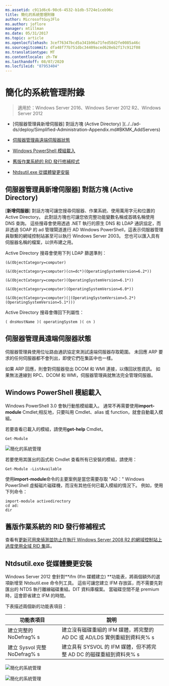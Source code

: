 ```yaml
---
ms.assetid: c911d6c6-98c6-4532-b1db-5724e1ceb96c
title: 簡化的系統管理附錄
author: MicrosoftGuyJFlo
ms.author: joflore
manager: mtillman
ms.date: 05/31/2017
ms.topic: article
ms.openlocfilehash: 3cef76347bcd5a341b96a71fed58d2fe0085a46c
ms.sourcegitcommit: dfa48f77b751dbc34409aced628eb2f17c912f08
ms.translationtype: MT
ms.contentlocale: zh-TW
ms.lasthandoff: 08/07/2020
ms.locfileid: "87953404"
---
```

# <a name="simplified-administration-appendix"></a>簡化的系統管理附錄

>適用於：Windows Server 2016、Windows Server 2012 R2、Windows Server 2012

-   [伺服器管理員新增伺服器] 對話方塊 (Active Directory) ](../../ad-ds/deploy/Simplified-Administration-Appendix.md#BKMK_AddServers)

-   [伺服器管理員遠端伺服器狀態](../../ad-ds/deploy/Simplified-Administration-Appendix.md#BKMK_ServerMgrStatus)

-   [Windows PowerShell 模組載入](../../ad-ds/deploy/Simplified-Administration-Appendix.md#BKMK_PSLoadModule)

-   [舊版作業系統的 RID 發行修補程式](../../ad-ds/deploy/Simplified-Administration-Appendix.md#BKMK_Rid)

-   [Ntdsutil.exe 從媒體變更安裝](../../ad-ds/deploy/Simplified-Administration-Appendix.md#BKMK_IFM)

## <a name="server-manager-add-servers-dialog-active-directory"></a><a name="BKMK_AddServers"></a>伺服器管理員新增伺服器] 對話方塊 (Active Directory) 

[**新增伺服器**] 對話方塊可讓您搜尋伺服器、作業系統、使用萬用字元和位置的 Active Directory。 此對話方塊也可讓您依完整功能變數名稱或首碼名稱使用 DNS 查詢。 這些搜尋會使用透過 .NET 執行的原生 DNS 和 LDAP 通訊協定，而非透過 SOAP 的 ad 管理閘道進行 AD Windows PowerShell，這表示伺服器管理員聯繫的網域控制站甚至可以執行 Windows Server 2003。 您也可以匯入具有伺服器名稱的檔案，以供布建之用。

Active Directory 搜尋會使用下列 LDAP 篩選準則：

```
(&(ObjectCategory=computer)

(&(ObjectCategory=computer)(cn=dc*)(OperatingSystemVersion=6.2*))

(&(ObjectCategory=computer)(OperatingSystemVersion=6.1*))

(&(ObjectCategory=computer)(OperatingSystemVersion=6.0*))

(&(ObjectCategory=computer)(|(OperatingSystemVersion=5.2*)(OperatingSystemVersion=5.1*)))

```

Active Directory 搜尋會傳回下列屬性：

```
( dnsHostName )( operatingSystem )( cn )

```

## <a name="server-manager-remote-server-status"></a><a name="BKMK_ServerMgrStatus"></a>伺服器管理員遠端伺服器狀態
伺服器管理員使用位址路由通訊協定來測試遠端伺服器存取範圍。 未回應 ARP 要求的任何伺服器都不會列出，即使它們在集區中也一樣。

如果 ARP 回應，則會對伺服器發出 DCOM 和 WMI 連接，以傳回狀態資訊。 如果無法連線到 RPC、DCOM 和 WMI，伺服器管理員就無法完全管理伺服器。

## <a name="windows-powershell-module-loading"></a><a name="BKMK_PSLoadModule"></a>Windows PowerShell 模組載入
Windows PowerShell 3.0 會執行動態模組載入。 通常不再需要使用**import-module** Cmdlet;相反地，只要叫用 Cmdlet、alias 或 function，就會自動載入模組。

若要查看已載入的模組，請使用**get-help** Cmdlet。

```
Get-Module

```

![簡化的系統管理](media/Simplified-Administration-Appendix/ADDS_PSGetModule.gif)

若要使用其匯出的函式和 Cmdlet 查看所有已安裝的模組，請使用：

```
Get-Module -ListAvailable

```

使用**import-module**命令的主要案例是當您需要存取 "AD：" Windows PowerShell 虛擬磁片磁碟機，而沒有其他任何已載入模組的情況下。 例如，使用下列命令：

```
import-module activedirectory
cd ad:
dir

```

## <a name="rid-issuance-hotfixes-for-previous-operating-systems"></a><a name="BKMK_Rid"></a>舊版作業系統的 RID 發行修補程式
查看有[更新可用來偵測並防止在執行 Windows Server 2008 R2 的網域控制站上過度使用全域 RID 集](https://support.microsoft.com/kb/2618669)區。

## <a name="ntdsutilexe-install-from-media-changes"></a><a name="BKMK_IFM"></a>Ntdsutil.exe 從媒體變更安裝
Windows Server 2012 會針對**ifm (Ifm 媒體建立) **功能表，將兩個額外的選項新增至 Ntdsutil.exe 命令列工具。 這些可讓您建立 IFM 存放區，而不需要先對匯出的 NTDS 執行離線磁碟重組。DIT 資料庫檔案。 當磁碟空間不是 premium 時，這會節省建立 IFM 的時間。

下表描述兩個新的功能表項目：

|功能表項目|說明|
|--|--|
|建立完整的 NoDefrag% s|建立沒有磁碟重組的 IFM 媒體，將完整的 AD DC 或 AD/LDS 實例重組到資料夾% s|
|建立 Sysvol 完整 NoDefrag% s|建立具有 SYSVOL 的 IFM 媒體，但不將完整 AD DC 的磁碟重組到資料夾% s|

![簡化的系統管理](media/Simplified-Administration-Appendix/ADDS_PSIFM.png)

![簡化的系統管理](media/Simplified-Administration-Appendix/ADDS_PSIFMComplete.gif)
